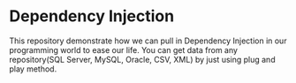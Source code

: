 # Dependency Injection
This repository demonstrate how we can pull in Dependency Injection in our programming world to ease our life. You can get data from any repository(SQL Server, MySQL, Oracle, CSV, XML) by just using plug and play method.
